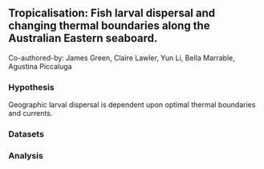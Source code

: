 ## Tropicalisation: Fish larval dispersal and changing thermal boundaries along the Australian Eastern seaboard.

Co-authored-by: James Green, Claire Lawler, Yun Li, Bella Marrable, Agustina Piccaluga

### Hypothesis
Geographic larval dispersal is dependent upon optimal thermal boundaries and currents.

### Datasets




### Analysis




